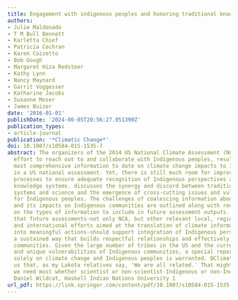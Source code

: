 ```yaml
---
title: Engagement with indigenous peoples and honoring traditional knowledge systems
authors:
- Julie Maldonado
- T M Bull Bennett
- Karletta Chief
- Patricia Cochran
- Karen Cozzetto
- Bob Gough
- Margaret Hiza Redsteer
- Kathy Lynn
- Nancy Maynard
- Garrit Voggesser
- Katharine Jacobs
- Susanne Moser
- James Buizer
date: '2016-01-01'
publishDate: '2024-06-05T20:56:27.051390Z'
publication_types:
- article-journal
publication: '*Climatic Change*'
doi: 10.1007/s10584-015-1535-7
abstract: The organizers of the 2014 US National Climate Assessment (NCA) made a concerted
  effort to reach out to and collaborate with Indigenous peoples, resulting in the
  most comprehensive information to date on climate change impacts to Indigenous peoples
  in a US national assessment. Yet, there is still much room for improvement in assessment
  processes to ensure adequate recognition of Indigenous perspectives and Indigenous
  knowledge systems. discusses the synergy and discord between traditional knowledge
  systems and science and the emergence of cross-cutting issues and vulnerabilities
  for Indigenous peoples. The challenges of coalescing information about climate change
  and its impacts on Indigenous communities are outlined along with recommendations
  on the types of information to include in future assessment outputs. We recommend
  that future assessments-not only NCA, but other relevant local, regional, national,
  and international efforts aimed at the translation of climate information and assessments
  into meaningful actions-should support integration of Indigenous perspectives in
  a sustained way that builds respectful relationships and effectively engages Indigenous
  communities. Given the large number of tribes in the US and the current challenges
  and unique vulnerabilities of Indigenous communities, a special report focusing
  solely on climate change and Indigenous peoples is warranted. BClimate change…remind[s]
  us that, as my Lakota relatives say, 'We are all related.' That might be the wisdom
  we need most whether scientist or non-scientist-Indigenous or non-Indigenous.^-Dr.
  Daniel Wildcat, Haskell Indian Nations University 1
url_pdf: https://link.springer.com/content/pdf/10.1007/s10584-015-1535-7.pdf
---
```

